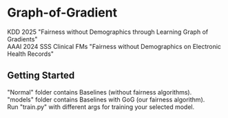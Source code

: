 # Graph-of-Gradient
KDD 2025 "Fairness without Demographics through Learning Graph of Gradients"  
AAAI 2024 SSS Clinical FMs "Fairness without Demographics on Electronic Health Records"

## Getting Started
"Normal" folder contains Baselines (without fairness algorithms).  
"models" folder contains Baselines with GoG (our fairness algorithm).  
Run "train.py" with different args for training your selected model.
